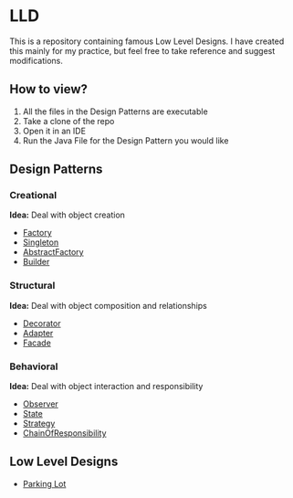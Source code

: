# LLD

This is a repository containing famous Low Level Designs.
I have created this mainly for my practice, but feel free
to take reference and suggest modifications.

## How to view?
1. All the files in the Design Patterns are executable
2. Take a clone of the repo
3. Open it in an IDE
4. Run the Java File for the Design Pattern you would like

## Design Patterns
### Creational
<b>Idea:</b> Deal with object creation
- [Factory](https://github.com/heisastark/LLD/blob/main/src/DesignPatterns/Creational/Factory.java)
- [Singleton](https://github.com/heisastark/LLD/blob/main/src/DesignPatterns/Creational/Singleton.java)
- [AbstractFactory](https://github.com/heisastark/LLD/blob/main/src/DesignPatterns/Creational/AbstractFactory.java)
- [Builder](https://github.com/heisastark/LLD/blob/main/src/DesignPatterns/Creational/Builder.java)
### Structural
<b>Idea:</b> Deal with object composition and relationships
- [Decorator](https://github.com/heisastark/LLD/blob/main/src/DesignPatterns/Structural/Decorator.java)
- [Adapter](https://github.com/heisastark/LLD/blob/main/src/DesignPatterns/Structural/Adapter.java)
- [Facade](https://github.com/heisastark/LLD/blob/main/src/DesignPatterns/Structural/Facade.java)
### Behavioral
<b>Idea:</b> Deal with object interaction and responsibility
- [Observer](https://github.com/heisastark/LLD/blob/main/src/DesignPatterns/Behavioral/Observer.java)
- [State](https://github.com/heisastark/LLD/blob/main/src/DesignPatterns/Behavioral/State.java)
- [Strategy](https://github.com/heisastark/LLD/blob/main/src/DesignPatterns/Behavioral/Strategy.java)
- [ChainOfResponsibility](https://github.com/heisastark/LLD/blob/main/src/DesignPatterns/Behavioral/ChainOfResponsibility.java)

## Low Level Designs

- [Parking Lot](https://github.com/heisastark/LLD/blob/main/src/ParkingLot/ParkingLot.java)